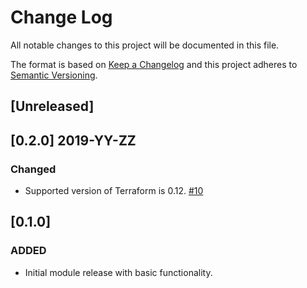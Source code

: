 # Change Log

All notable changes to this project will be documented in this file.

The format is based on [Keep a Changelog](http://keepachangelog.com/) and this
project adheres to [Semantic Versioning](http://semver.org/).

## [Unreleased]

## [0.2.0] 2019-YY-ZZ

### Changed
 - Supported version of Terraform is 0.12. [#10]

## [0.1.0]
### ADDED
- Initial module release with basic functionality.

[#10]: https://github.com/terraform-google-modules/terraform-google-memorystore/pull/10
